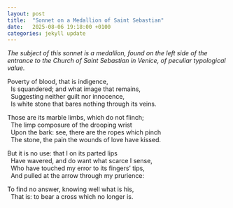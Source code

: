 ```yaml
---
layout: post
title:  "Sonnet on a Medallion of Saint Sebastian"
date:   2025-08-06 19:18:00 +0100
categories: jekyll update
---
```


*The subject of this sonnet is a medallion, found on the left side of the entrance to the Church of Saint Sebastian in Venice, of peculiar typological value.*

Poverty of blood, that is indigence, <br>
&nbsp;&nbsp;Is squandered; and what image that remains, <br>
&nbsp;&nbsp;Suggesting neither guilt nor innocence, <br>
&nbsp;&nbsp;Is white stone that bares nothing through its veins. <br>

Those are its marble limbs, which do not flinch; <br>
&nbsp;&nbsp;The limp composure of the drooping wrist <br>
&nbsp;&nbsp;Upon the bark: see, there are the ropes which pinch <br>
&nbsp;&nbsp;The stone, the pain the wounds of love have kissed. <br>

But it is no use: that I on its parted lips <br>
&nbsp;&nbsp;Have wavered, and do want what scarce I sense, <br>
&nbsp;&nbsp;Who have touched my error to its fingers’ tips, <br>
&nbsp;&nbsp;And pulled at the arrow through my prurience: <br>

To find no answer, knowing well what is his, <br>
&nbsp;&nbsp;That is: to bear a cross which no longer is. <br>








